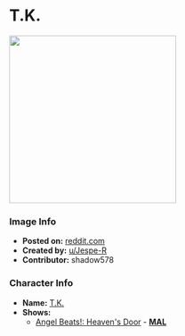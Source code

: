 # T.K.

<img src="https://raw.githubusercontent.com/shadow578/Project-Padoru/master/Padoru/U_Jespe-R/angle-beats-tk.png" height="300">

### Image Info
* **Posted on:**     [reddit.com](https://www.reddit.com/r/Padoru/comments/f4xr2l/daily_padoru_47_tk_angel_beats/)
* **Created by:**    [u/Jespe-R](https://github.com/shadow578/Project-Padoru/blob/master/table-of-contents/creators/uJespeR.md)
* **Contributor:**   shadow578

### Character Info
* **Name:**   [T.K.](https://myanimelist.net/character/24509)
* **Shows:**
  * [Angel Beats!: Heaven's Door](https://github.com/shadow578/Project-Padoru/blob/master/table-of-contents/shows/AngelBeatsHeavensDoor.md) - [__MAL__](https://myanimelist.net/manga/19671/Angel_Beats__Heavens_Door)


